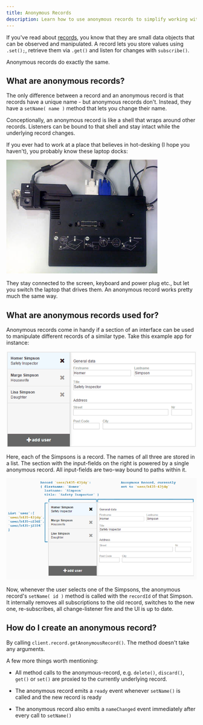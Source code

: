 ```yaml
---
title: Anonymous Records
description: Learn how to use anonymous records to simplify working with dynamic selections
---
```


If you've read about [records](./datasync-records), you know that they are small data objects that can be observed and manipulated. A record lets you store values using `.set();`, retrieve them via `.get()` and listen for changes with `subscribe()`.

Anonymous records do exactly the same.

## What are anonymous records?
The only difference between a record and an anonymous record is that records have a unique name - but anonymous records don't. Instead, they have a `setName( name )` method that lets you change their name.

Conceptionally, an anonymous record is like a shell that wraps around other records. Listeners can be bound to that shell and stay intact while the underlying record changes.

If you ever had to work at a place that believes in hot-desking (I hope you haven't), you probably know these laptop docks:

![Laptop Dock](./laptop-dock.jpg)

They stay connected to the screen, keyboard and power plug etc., but let you switch the laptop that drives them. An anonymous record works pretty much the same way.

## What are anonymous records used for?
Anonymous records come in handy if a section of an interface can be used to manipulate different records of a similar type. Take this example app for instance:

![Switching Users](./simple-app-anim.gif)

Here, each of the Simpsons is a record. The names of all three are stored in a list. The section with the input-fields on the right is powered by a single anonymous record. All input-fields are two-way bound to paths within it.

![Simple App Structure](simple-app-structure.png)

Now, whenever the user selects one of the Simpsons, the anonymous record's `setName( id )` method is called with the `recordId` of that Simpson. It internally removes all subscriptions to the old record, switches to the new one, re-subscribes, all change-listener fire and the UI is up to date.

## How do I create an anonymous record?
By calling `client.record.getAnonymousRecord()`. The method doesn't take any arguments.

A few more things worth mentioning:

- All method calls to the anonymous-record, e.g. `delete()`, `discard()`, `get()` or `set()` are proxied to the currently underlying record.

- The anonymous record emits a `ready` event whenever `setName()` is called and the new record is ready

- The anonymous record also emits a `nameChanged` event immediately after every call to `setName()`
